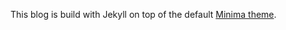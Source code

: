 This blog is build with Jekyll on top of the default [Minima theme](https://github.com/jekyll/minima).
